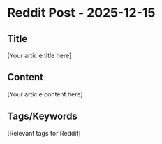 # Reddit Post - 2025-12-15

## Title
[Your article title here]

## Content
[Your article content here]

## Tags/Keywords
[Relevant tags for Reddit]
